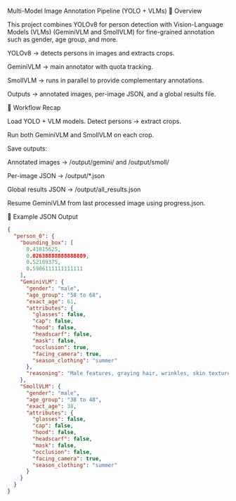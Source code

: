 Multi-Model Image Annotation Pipeline (YOLO + VLMs)
🔹 Overview

This project combines YOLOv8 for person detection with Vision-Language Models (VLMs) (GeminiVLM and SmollVLM) for fine-grained annotation such as gender, age group, and more.

YOLOv8 → detects persons in images and extracts crops.

GeminiVLM → main annotator with quota tracking.

SmollVLM → runs in parallel to provide complementary annotations.

Outputs → annotated images, per-image JSON, and a global results file.

🔹 Workflow Recap

Load YOLO + VLM models.
Detect persons → extract crops.

Run both GeminiVLM and SmollVLM on each crop.

Save outputs:

Annotated images → /output/gemini/ and /output/smoll/

Per-image JSON → /output/*.json

Global results JSON → /output/all_results.json

Resume GeminiVLM from last processed image using progress.json.

🔹 Example JSON Output
```json
{
  "person_0": {
    "bounding_box": [
      0.41015625,
      0.02638888888888889,
      0.52109375,
      0.5986111111111111
    ],
    "GeminiVLM": {
      "gender": "male",
      "age_group": "58 to 68",
      "exact_age": 61,
      "attributes": {
        "glasses": false,
        "cap": false,
        "hood": false,
        "headscarf": false,
        "mask": false,
        "occlusion": true,
        "facing_camera": true,
        "season_clothing": "summer"
      },
      "reasoning": "Male features, graying hair, wrinkles, skin texture."
    },
    "SmollVLM": {
      "gender": "male",
      "age_group": "38 to 48",
      "exact_age": 38,
      "attributes": {
        "glasses": false,
        "cap": false,
        "hood": false,
        "headscarf": false,
        "mask": false,
        "occlusion": false,
        "facing_camera": true,
        "season_clothing": "summer"
      }
    }
  }
}

